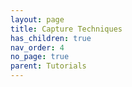```yaml
---
layout: page
title: Capture Techniques
has_children: true
nav_order: 4
no_page: true
parent: Tutorials
---
```

